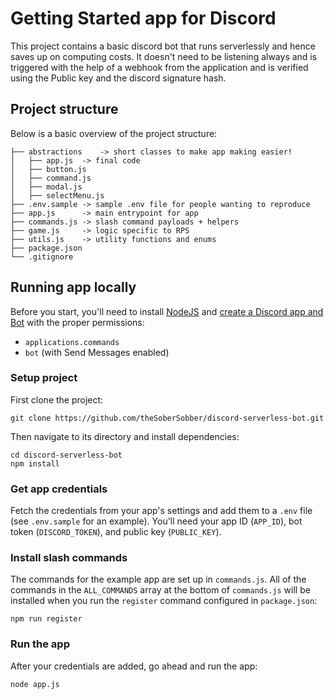 # Getting Started app for Discord

This project contains a basic discord bot that runs serverlessly and hence saves up on computing costs.
It doesn't need to be listening always and is triggered with the help of a webhook from the application and is verified using the Public key and the discord signature hash.

## Project structure
Below is a basic overview of the project structure:

```
├── abstractions    -> short classes to make app making easier!
│   ├── app.js  -> final code
│   ├── button.js
│   ├── command.js
│   ├── modal.js
│   ├── selectMenu.js
├── .env.sample -> sample .env file for people wanting to reproduce
├── app.js      -> main entrypoint for app
├── commands.js -> slash command payloads + helpers
├── game.js     -> logic specific to RPS
├── utils.js    -> utility functions and enums
├── package.json
└── .gitignore
```

## Running app locally

Before you start, you'll need to install [NodeJS](https://nodejs.org/en/download/) and [create a Discord app and Bot](https://discord.com/developers/applications) with the proper permissions:
- `applications.commands`
- `bot` (with Send Messages enabled)

### Setup project

First clone the project:
```
git clone https://github.com/theSoberSobber/discord-serverless-bot.git
```

Then navigate to its directory and install dependencies:
```
cd discord-serverless-bot
npm install
```
### Get app credentials

Fetch the credentials from your app's settings and add them to a `.env` file (see `.env.sample` for an example). You'll need your app ID (`APP_ID`), bot token (`DISCORD_TOKEN`), and public key (`PUBLIC_KEY`).

### Install slash commands

The commands for the example app are set up in `commands.js`. All of the commands in the `ALL_COMMANDS` array at the bottom of `commands.js` will be installed when you run the `register` command configured in `package.json`:

```
npm run register
```

### Run the app

After your credentials are added, go ahead and run the app:

```
node app.js
```